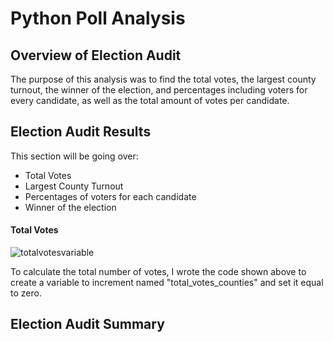 # Python Poll Analysis
## Overview of Election Audit
The purpose of this analysis was to find the total votes, the largest county turnout, the winner of the election, and percentages including voters for every candidate, as well as the total amount of votes per candidate.
## Election Audit Results
This section will be going over:
* Total Votes
* Largest County Turnout
* Percentages of voters for each candidate
* Winner of the election

#### Total Votes
![totalvotesvariable](/total_votes.png)

To calculate the total number of votes, I wrote the code shown above to create a variable to increment named "total_votes_counties" and set it equal to zero.


## Election Audit Summary


